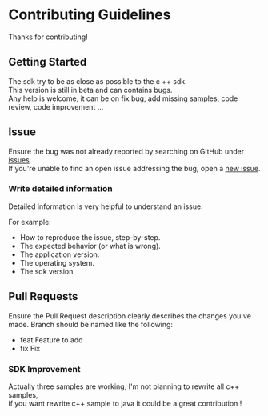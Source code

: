 # Contributing Guidelines

Thanks for contributing!

## Getting Started
The sdk try to be as close as possible to the c ++ sdk.  
This version is still in beta and can contains bugs.  
Any help is welcome, it can be on fix bug, add missing samples, code review, code improvement ... 

## Issue
Ensure the bug was not already reported by searching on GitHub under [issues](https://github.com/JBonifay/irsdk_java/issues).   
If you're unable to find an open issue addressing the bug, open a [new issue](https://github.com/JBonifay/irsdk_java/issues/new).  

### Write detailed information
Detailed information is very helpful to understand an issue.

For example:
* How to reproduce the issue, step-by-step.
* The expected behavior (or what is wrong).
* The application version.
* The operating system.
* The sdk version

## Pull Requests
Ensure the Pull Request description clearly describes the changes you've made.
Branch should be named like the following:
- feat      Feature to add
- fix       Fix 


### SDK Improvement
Actually three samples are working,
I'm not planning to rewrite all c++ samples,   
if you want rewrite c++ sample to java it could be a great contribution !
